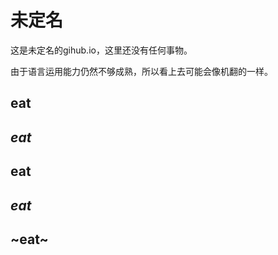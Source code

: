 # 未定名

这是未定名的gihub.io，这里还没有任何事物。

由于语言运用能力仍然不够成熟，所以看上去可能会像机翻的一样。

## eat
## *eat*
## **eat**
## ***eat***
## ~eat~ 
